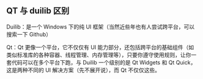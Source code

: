 ## QT 与 duilib 区别

Duilib：是一个 Windows 下的纯 UI 框架（当然近些年也有人尝试跨平台，可以搜索一下 Github）

Qt：Qt 更像一个平台，它不仅仅有 UI 能力部分，还包括跨平台的基础组件（如类似标准库的各种容器、线程管理、内存管理等），只要你遵守使用规则，让你一套代码可以在多个平台下跑，与 Duilib 一个级别的是 Qt Widgets 和 Qt Quick，这是两种不同的 UI 解决方案（先不展开说），而 Qt 不仅仅这些。